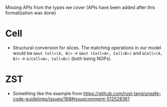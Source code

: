 Missing APIs from the types we cover (APIs have been added after this formalization was done)

# Cell

* Structural conversion for slices.  The matching operations in our model would be
  `&mut Cell<(A, B)>` -> `&mut (Cell<A>, Cell<B>)` and
  `&Cell<(A, B)>` -> `&(Cell<A>, Cell<B>)` (both being NOPs).

# ZST

* Something like the example from <https://github.com/rust-lang/unsafe-code-guidelines/issues/168#issuecomment-512528361>
